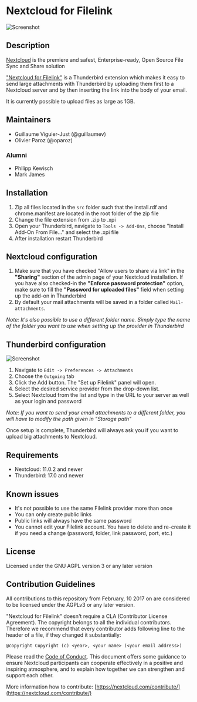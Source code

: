 # Nextcloud for Filelink

![Screenshot](https://raw.githubusercontent.com/nextcloud/nextcloud-filelink/master/screenshots/configured.png)

## Description

[Nextcloud](https://nextcloud.com) is the premiere and safest, Enterprise-ready, Open Source File Sync and Share solution

["Nextcloud for Filelink"](https://github.com/nextcloud/nextcloud-filelink) is a Thunderbird extension which makes it easy to send large attachments with Thunderbird by uploading them first to a Nextcloud server and by then inserting the link into the body of your email.

It is currently possible to upload files as large as 1GB.

## Maintainers

* Guillaume Viguier-Just (@guillaumev)
* Olivier Paroz (@oparoz)

### Alumni

* Philipp Kewisch
* Mark James

## Installation

1. Zip all files located in the `src` folder such that the install.rdf and chrome.manifest are located in the root folder of the zip file
1. Change the file extension from .zip to .xpi
1. Open your Thunderbird, navigate to `Tools -> Add-Ons`, choose "Install Add-On From File..." and select the .xpi file
1. After installation restart Thunderbird

## Nextcloud configuration

1. Make sure that you have checked "Allow users to share via link" in the **"Sharing"** section of the admin page of your Nextcloud installation. If you have also checked-in the **"Enforce password protection"** option, make sure to fill the **"Password for uploaded files"** field when setting up the add-on in Thunderbird
1. By default your mail attachments will be saved in a folder called `Mail-attachments`.

*Note: It's also possible to use a different folder name. Simply type the name of the folder you want to use when setting up the provider in Thunderbird*

## Thunderbird configuration

![Screenshot](https://raw.githubusercontent.com/nextcloud/nextcloud-filelink/master/screenshots/setup.png)

1. Navigate to `Edit -> Preferences -> Attachments` 
1. Choose the `Outgoing` tab
1. Click the Add button. The "Set up Filelink" panel will open.
1. Select the desired service provider from the drop-down list.
1. Select Nextcloud from the list and type in the URL to your server as well as your login and password

*Note: If you want to send your email attachments to a different folder, you will have to modify the path given in "Storage path"*

Once setup is complete, Thunderbird will always ask you if you want to upload big attachments to Nextcloud.

## Requirements

* Nextcloud: 11.0.2 and newer
* Thunderbird: 17.0 and newer

## Known issues

* It's not possible to use the same Filelink provider more than once
* You can only create public links
* Public links will always have the same password
* You cannot edit your Filelink account. You have to delete and re-create it if you need a change (password, folder, link password, port, etc.)

## License

Licensed under the GNU AGPL version 3 or any later version

## Contribution Guidelines

All contributions to this repository from February, 10 2017 on are considered to be
licensed under the AGPLv3 or any later version.

"Nextcloud for Filelink" doesn't require a CLA (Contributor License Agreement).
The copyright belongs to all the individual contributors. Therefore we recommend
that every contributor adds following line to the header of a file, if they
changed it substantially:

```
@copyright Copyright (c) <year>, <your name> (<your email address>)
```

Please read the [Code of Conduct](https://nextcloud.com/community/code-of-conduct/). This document offers some guidance to ensure Nextcloud participants can cooperate effectively in a positive and inspiring atmosphere, and to explain how together we can strengthen and support each other.

More information how to contribute: [https://nextcloud.com/contribute/](https://nextcloud.com/contribute/)
